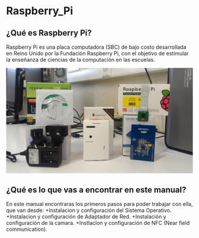 # Raspberry_Pi

## ¿Qué es Raspberry Pi?
  Raspberry Pi es una placa computadora (SBC) de bajo costo desarrollada en Reino Unido por la Fundación Raspberry Pi, con el objetivo de estimular la enseñanza de ciencias de la computación en las escuelas.

![Raspberry Pi 2](Fotos/P_20170203_135833.jpg?raw=true "Raspberry Pi 2")

## ¿Qué es lo que vas a encontrar en este manual?
  En este manual encontraras los primeros pasos para poder trabajar con ella, que van desde:
    +Instalacion y configuración del Sistema Operativo.
    +Instalacion y configuración de Adaptador de Red.
    +Instalación y configuración  de la camara.
    +Instlacion y configuración de NFC (Near field communication).
